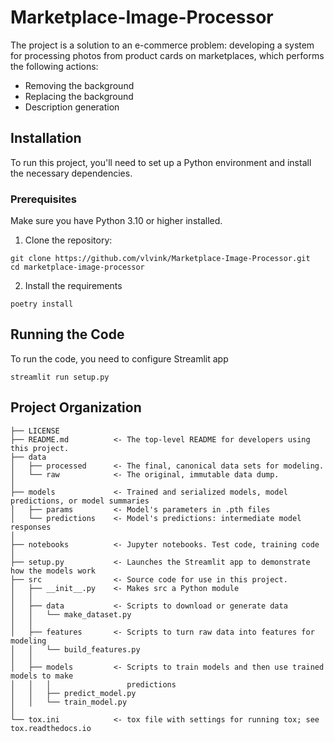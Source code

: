 # Marketplace-Image-Processor

The project is a solution to an e-commerce problem: developing a system for processing photos from
product cards on marketplaces, which performs the following actions:
 - Removing the background
 - Replacing the background
 - Description generation

## Installation
To run this project, you'll need to set up a Python environment and install the necessary dependencies.
### Prerequisites
Make sure you have Python 3.10 or higher installed.
1. Clone the repository:
```commandline
git clone https://github.com/vlvink/Marketplace-Image-Processor.git
cd marketplace-image-processor
```
2. Install the requirements
```commandline
poetry install
```

## Running the Code
To run the code, you need to configure Streamlit app
```commandline
streamlit run setup.py
```

## Project Organization


    ├── LICENSE
    ├── README.md          <- The top-level README for developers using this project.
    ├── data
    │   ├── processed      <- The final, canonical data sets for modeling.
    │   └── raw            <- The original, immutable data dump.
    │
    ├── models             <- Trained and serialized models, model predictions, or model summaries
    │   ├── params         <- Model's parameters in .pth files  
    │   └── predictions    <- Model's predictions: intermediate model responses
    │
    ├── notebooks          <- Jupyter notebooks. Test code, training code
    │
    ├── setup.py           <- Launches the Streamlit app to demonstrate how the models work
    ├── src                <- Source code for use in this project.
    │   ├── __init__.py    <- Makes src a Python module
    │   │
    │   ├── data           <- Scripts to download or generate data
    │   │   └── make_dataset.py
    │   │
    │   ├── features       <- Scripts to turn raw data into features for modeling
    │   │   └── build_features.py
    │   │
    │   ├── models         <- Scripts to train models and then use trained models to make
    │   │   │                 predictions
    │   │   ├── predict_model.py
    │   │   └── train_model.py
    │
    └── tox.ini            <- tox file with settings for running tox; see tox.readthedocs.io

